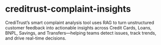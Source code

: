 # creditrust-complaint-insights
CrediTrust’s smart complaint analysis tool uses RAG to turn unstructured customer feedback into actionable insights across Credit Cards, Loans, BNPL, Savings, and Transfers—helping teams detect issues, track trends, and drive real-time decisions.
